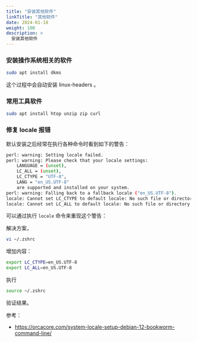 ```yaml
---
title: "安装其他软件"
linkTitle: "其他软件"
date: 2024-01-18
weight: 100
description: >
  安装其他软件
---
```


### 安装操作系统相关的软件

```bash
sudo apt install dkms
```

这个过程中会自动安装 linux-headers 。

### 常用工具软件

```bash
sudo apt install htop unzip zip curl
```

### 修复 locale 报错

默认安装之后经常在执行各种命令时看到如下的警告：

```bash
perl: warning: Setting locale failed.
perl: warning: Please check that your locale settings:
	LANGUAGE = (unset),
	LC_ALL = (unset),
	LC_CTYPE = "UTF-8",
	LANG = "en_US.UTF-8"
    are supported and installed on your system.
perl: warning: Falling back to a fallback locale ("en_US.UTF-8").
locale: Cannot set LC_CTYPE to default locale: No such file or directory
locale: Cannot set LC_ALL to default locale: No such file or directory
```

可以通过执行 `locale` 命令来重现这个警告：

解决方案，

```bash
vi ~/.zshrc
```

增加内容：

```bash
export LC_CTYPE=en_US.UTF-8
export LC_ALL=en_US.UTF-8
```

执行

```bash
source ~/.zshrc
```

验证结果。

参考：

- https://orcacore.com/system-locale-setup-debian-12-bookworm-command-line/
